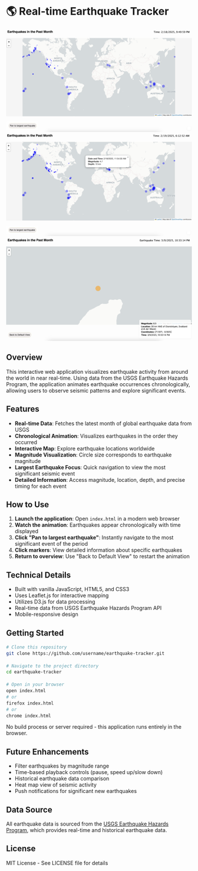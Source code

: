 # 🌎 Real-time Earthquake Tracker

![Earthquake Map Screenshot](/screenshot_eq_1.png)
![Earthquake Map Screenshot](/eq_select_info.png)
![Earthquake Map Screenshot](/screenshot_eq_2.png)


## Overview

This interactive web application visualizes earthquake activity from around the world in near real-time. Using data from the USGS Earthquake Hazards Program, the application animates earthquake occurrences chronologically, allowing users to observe seismic patterns and explore significant events.

## Features

- **Real-time Data**: Fetches the latest month of global earthquake data from USGS
- **Chronological Animation**: Visualizes earthquakes in the order they occurred
- **Interactive Map**: Explore earthquake locations worldwide
- **Magnitude Visualization**: Circle size corresponds to earthquake magnitude
- **Largest Earthquake Focus**: Quick navigation to view the most significant seismic event
- **Detailed Information**: Access magnitude, location, depth, and precise timing for each event

## How to Use

1. **Launch the application**: Open `index.html` in a modern web browser
2. **Watch the animation**: Earthquakes appear chronologically with time displayed
3. **Click "Pan to largest earthquake"**: Instantly navigate to the most significant event of the period
4. **Click markers**: View detailed information about specific earthquakes
5. **Return to overview**: Use "Back to Default View" to restart the animation

## Technical Details

- Built with vanilla JavaScript, HTML5, and CSS3
- Uses Leaflet.js for interactive mapping
- Utilizes D3.js for data processing
- Real-time data from USGS Earthquake Hazards Program API
- Mobile-responsive design

## Getting Started

```bash
# Clone this repository
git clone https://github.com/username/earthquake-tracker.git

# Navigate to the project directory
cd earthquake-tracker

# Open in your browser
open index.html
# or
firefox index.html
# or
chrome index.html
```

No build process or server required - this application runs entirely in the browser.

## Future Enhancements

- Filter earthquakes by magnitude range
- Time-based playback controls (pause, speed up/slow down)
- Historical earthquake data comparison
- Heat map view of seismic activity
- Push notifications for significant new earthquakes

## Data Source

All earthquake data is sourced from the [USGS Earthquake Hazards Program](https://earthquake.usgs.gov/), which provides real-time and historical earthquake data.

## License

MIT License - See LICENSE file for details
